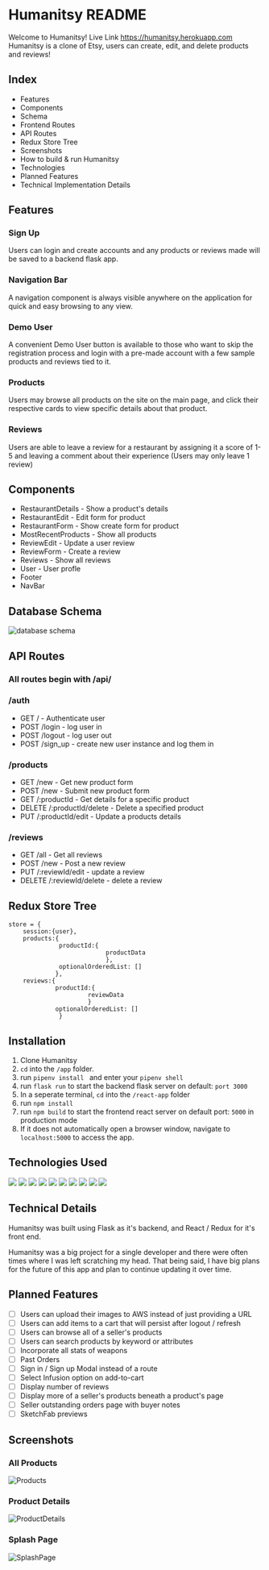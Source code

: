 # Humanitsy README
Welcome to Humanitsy!
Live Link https://humanitsy.herokuapp.com
Humanitsy is a clone of Etsy, users can create, edit, and delete products and reviews!

## Index
- Features
- Components
- Schema
- Frontend Routes
- API Routes
- Redux Store Tree
- Screenshots
- How to build & run Humanitsy
- Technologies
- Planned Features
- Technical Implementation Details

## Features
### Sign Up
Users can login and create accounts and any products or reviews made will be saved to a backend flask app.
### Navigation Bar
A navigation component is always visible anywhere on the application for quick and easy browsing to any view.
### Demo User
A convenient Demo User button is available to those who want to skip the registration process and login with a pre-made account with a few sample products and reviews tied to it.
### Products
Users may browse all products on the site on the main page, and click their respective cards to view specific details about that product.
### Reviews
Users are able to leave a review for a restaurant by assigning it a score of 1-5 and leaving a comment about their experience (Users may only leave 1 review)

## Components
- RestaurantDetails - Show a product's details
- RestaurantEdit - Edit form for product
- RestaurantForm - Show create form for product
- MostRecentProducts - Show all products
- ReviewEdit - Update a user review
- ReviewForm - Create a review
- Reviews - Show all reviews
- User - User profle
- Footer
- NavBar
## Database Schema
![database schema](https://user-images.githubusercontent.com/5642880/182678964-8df9c309-eb2e-47a2-966f-d668a53a1858.png)
## API Routes
### All routes begin with /api/
### __/auth__
- GET / - Authenticate user
- POST /login - log user in
- POST /logout - log user out
- POST /sign_up - create new user instance and log them in
### __/products__
- GET /new - Get new product form
- POST /new - Submit new product form
- GET /:productId - Get details for a specific product
- DELETE /:productId/delete - Delete a specified product
- PUT /:productId/edit - Update a products details
### /reviews
- GET /all - Get all reviews
- POST /new - Post a new review
- PUT /:reviewId/edit - update a review
- DELETE /:reviewId/delete - delete a review
## Redux Store Tree

```
store = {
    session:{user},
    products:{
              productId:{
                           productData
                           },
              optionalOrderedList: []
             },
    reviews:{
             productId:{
                      reviewData
                      }
             optionalOrderedList: []
              }
```
## Installation
1. Clone Humanitsy
2. ```cd``` into the ```/app``` folder.
3. run ```pipenv install ``` and enter your ```pipenv shell```
4. run ```flask run``` to start the backend flask server on default: `port 3000`
5. In a seperate terminal, ```cd``` into the ```/react-app``` folder
6. run ```npm install ```
7. run ```npm build``` to start the frontend react server on default port: `5000` in production mode
8. If it does not automatically open a browser window, navigate to ```localhost:5000``` to access the app.
  ## Technologies Used
  ![](https://img.shields.io/badge/-HTML-5555ff?style=flat-square&logo=html5&logoColor=FFFFFF) ![](https://img.shields.io/badge/-CSS-5555ff?style=flat-square&logo=css3&logoColor=FFFFFF) ![](https://img.shields.io/badge/-JS-5555ff?style=flat-square&logo=javascript&logoColor=FFFFFF)  ![](https://img.shields.io/badge/-Python-5555ff?style=flat-square&logo=python&logoColor=ffffff)  ![](https://img.shields.io/badge/-React-5555ff?style=flat-square&logo=react&logoColor=FFFFFF) ![](https://img.shields.io/badge/-VScode-5555ff?style=flat-square&logo=visual-studio-code&logoColor=FFFFFF)
![](https://img.shields.io/badge/-Flask-5555ff?style=flat-square&logo=flask&logoColor=ffffff)  ![](https://img.shields.io/badge/-Redux-5555ff?style=flat-square&logo=redux&logoColor=ffffff)  ![](https://img.shields.io/badge/-Postgres-5555ff?style=flat-square&logo=sequelize&logoColor=ffffff)  ![](https://img.shields.io/badge/-GitHub-5555ff?style=flat-square&logo=github&logoColor=ffffff)
## Technical Details
Humanitsy was built using Flask as it's backend, and React / Redux for it's front end.

Humanitsy was a big project for a single developer and there were often times where I was left scratching my head. That being said, I have big plans for the future of this app and plan to continue updating it over time.
## Planned Features
 - [ ] Users can upload their images to AWS instead of just providing a URL
 - [ ] Users can add items to a cart that will persist after logout / refresh
 - [ ] Users can browse all of a seller's products
 - [ ] Users can search products by keyword or attributes
 - [ ] Incorporate all stats of weapons
 - [ ] Past Orders
 - [ ] Sign in / Sign up Modal instead of a route
 - [ ] Select Infusion option on add-to-cart
 - [ ] Display number of reviews
 - [ ] Display more of a seller's products beneath a product's page
 - [ ] Seller outstanding orders page with buyer notes
 - [ ] SketchFab previews
## Screenshots
### All Products
![Products](https://i.imgur.com/PKrVhDc.png)
### Product Details
![ProductDetails](PlaceHolder)
### Splash Page
![SplashPage](PlaceHolder)
